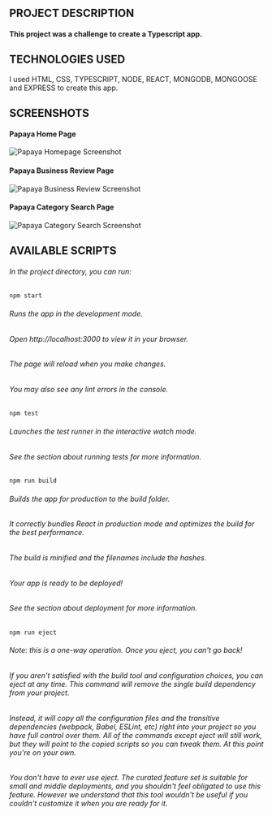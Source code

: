 ## PROJECT DESCRIPTION

#### This project was a challenge to create a Typescript app.

## TECHNOLOGIES USED

I used HTML, CSS, TYPESCRIPT, NODE, REACT, MONGODB, MONGOOSE and EXPRESS to create this app.

## SCREENSHOTS

#### Papaya Home Page
![Papaya Homepage Screenshot](https://res.cloudinary.com/shakalondon/image/upload/v1646088865/Papaya/Home-Page.png)

#### Papaya Business Review Page
![Papaya Business Review Screenshot](https://res.cloudinary.com/shakalondon/image/upload/v1646088860/Papaya/Business-Review-Page.png)

#### Papaya Category Search Page
![Papaya Category Search Screenshot](https://res.cloudinary.com/shakalondon/image/upload/v1646088862/Papaya/Category-Search-Page.png)


## AVAILABLE SCRIPTS

###### In the project directory, you can run:

```npm start```

###### Runs the app in the development mode.
###### Open http://localhost:3000 to view it in your browser.

###### The page will reload when you make changes.
###### You may also see any lint errors in the console.

```npm test```

###### Launches the test runner in the interactive watch mode.
###### See the section about running tests for more information.

```npm run build```

###### Builds the app for production to the build folder.
###### It correctly bundles React in production mode and optimizes the build for the best performance.

###### The build is minified and the filenames include the hashes.
###### Your app is ready to be deployed!

###### See the section about deployment for more information.

```npm run eject```

###### Note: this is a one-way operation. Once you eject, you can't go back!

###### If you aren't satisfied with the build tool and configuration choices, you can eject at any time. This command will remove the single build dependency from your project.

###### Instead, it will copy all the configuration files and the transitive dependencies (webpack, Babel, ESLint, etc) right into your project so you have full control over them. All of the commands except eject will still work, but they will point to the copied scripts so you can tweak them. At this point you're on your own.

###### You don't have to ever use eject. The curated feature set is suitable for small and middle deployments, and you shouldn't feel obligated to use this feature. However we understand that this tool wouldn't be useful if you couldn't customize it when you are ready for it.



